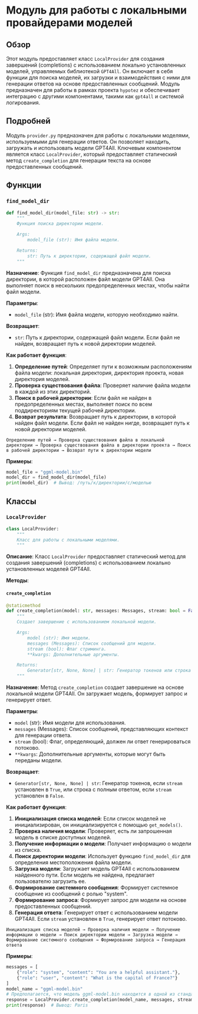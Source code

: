 # Модуль для работы с локальными провайдерами моделей

## Обзор

Этот модуль предоставляет класс `LocalProvider` для создания завершений (completions) с использованием локально установленных моделей, управляемых библиотекой `GPT4All`. Он включает в себя функции для поиска моделей, их загрузки и взаимодействия с ними для генерации ответов на основе предоставленных сообщений. Модуль предназначен для работы в рамках проекта `hypotez` и обеспечивает интеграцию с другими компонентами, такими как `gpt4all` и системой логирования.

## Подробней

Модуль `provider.py` предназначен для работы с локальными моделями, используемыми для генерации ответов. Он позволяет находить, загружать и использовать модели GPT4All. Ключевым компонентом является класс `LocalProvider`, который предоставляет статический метод `create_completion` для генерации текста на основе предоставленных сообщений.

## Функции

### `find_model_dir`

```python
def find_model_dir(model_file: str) -> str:
    """
    Функция поиска директории модели.

    Args:
        model_file (str): Имя файла модели.

    Returns:
        str: Путь к директории, содержащей файл модели.
    """
```

**Назначение**:
Функция `find_model_dir` предназначена для поиска директории, в которой расположен файл модели GPT4All. Она выполняет поиск в нескольких предопределенных местах, чтобы найти файл модели.

**Параметры**:
- `model_file` (str): Имя файла модели, которую необходимо найти.

**Возвращает**:
- `str`: Путь к директории, содержащей файл модели. Если файл не найден, возвращает путь к новой директории моделей.

**Как работает функция**:

1. **Определение путей**: Определяет пути к возможным расположениям файла модели: локальная директория, директория проекта, новая директория моделей.
2. **Проверка существования файла**: Проверяет наличие файла модели в каждой из этих директорий.
3. **Поиск в рабочей директории**: Если файл не найден в предопределенных местах, выполняет поиск по всем поддиректориям текущей рабочей директории.
4. **Возврат результата**: Возвращает путь к директории, в которой найден файл модели. Если файл не найден нигде, возвращает путь к новой директории моделей.

```
Определение путей → Проверка существования файла в локальной директории → Проверка существования файла в директории проекта → Поиск в рабочей директории → Возврат пути к директории модели
```

**Примеры**:

```python
model_file = "ggml-model.bin"
model_dir = find_model_dir(model_file)
print(model_dir)  # Вывод: /путь/к/директории/с/моделью
```

## Классы

### `LocalProvider`

```python
class LocalProvider:
    """
    Класс для работы с локальными моделями.
    """
```

**Описание**:
Класс `LocalProvider` предоставляет статический метод для создания завершений (completions) с использованием локально установленных моделей GPT4All.

**Методы**:

#### `create_completion`

```python
@staticmethod
def create_completion(model: str, messages: Messages, stream: bool = False, **kwargs):
    """
    Создает завершение с использованием локальной модели.

    Args:
        model (str): Имя модели.
        messages (Messages): Список сообщений для модели.
        stream (bool): Флаг стриминга.
        **kwargs: Дополнительные аргументы.

    Returns:
        Generator[str, None, None] | str: Генератор токенов или строка с результатом.
    """
```

**Назначение**:
Метод `create_completion` создает завершение на основе локальной модели GPT4All. Он загружает модель, формирует запрос и генерирует ответ.

**Параметры**:
- `model` (str): Имя модели для использования.
- `messages` (Messages): Список сообщений, представляющих контекст для генерации ответа.
- `stream` (bool): Флаг, определяющий, должен ли ответ генерироваться потоково.
- `**kwargs`: Дополнительные аргументы, которые могут быть переданы модели.

**Возвращает**:
- `Generator[str, None, None] | str`: Генератор токенов, если `stream` установлен в `True`, или строка с полным ответом, если `stream` установлен в `False`.

**Как работает функция**:

1. **Инициализация списка моделей**: Если список моделей не инициализирован, он инициализируется с помощью `get_models()`.
2. **Проверка наличия модели**: Проверяет, есть ли запрошенная модель в списке доступных моделей.
3. **Получение информации о модели**: Получает информацию о модели из списка.
4. **Поиск директории модели**: Использует функцию `find_model_dir` для определения местоположения файла модели.
5. **Загрузка модели**: Загружает модель GPT4All с использованием найденного пути. Если модель не найдена, предлагает пользователю загрузить ее.
6. **Формирование системного сообщения**: Формирует системное сообщение из сообщений с ролью "system".
7. **Формирование запроса**: Формирует запрос для модели на основе предоставленных сообщений.
8. **Генерация ответа**: Генерирует ответ с использованием модели GPT4All. Если `stream` установлен в `True`, генерирует ответ потоково.

```
Инициализация списка моделей → Проверка наличия модели → Получение информации о модели → Поиск директории модели → Загрузка модели → Формирование системного сообщения → Формирование запроса → Генерация ответа
```

**Примеры**:

```python
messages = [
    {"role": "system", "content": "You are a helpful assistant."},
    {"role": "user", "content": "What is the capital of France?"}
]
model_name = "ggml-model.bin"
# Предполагается, что модель ggml-model.bin находится в одной из стандартных директорий
response = LocalProvider.create_completion(model_name, messages, stream=False)
print(response)  # Вывод: Paris